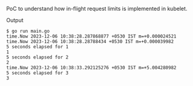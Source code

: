PoC to understand how in-flight request limits is implemented in kubelet. 

Output
```
$ go run main.go
time.Now 2023-12-06 10:38:28.287868877 +0530 IST m=+0.000024521
time.Now 2023-12-06 10:38:28.28788434 +0530 IST m=+0.000039982
5 seconds elapsed for 1
1
5 seconds elapsed for 2
2
time.Now 2023-12-06 10:38:33.292125276 +0530 IST m=+5.004280982
5 seconds elapsed for 3
3
```